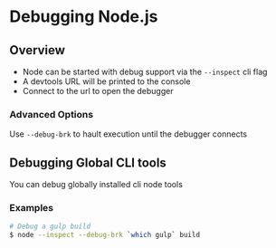 # Debugging Node.js

## Overview

* Node can be started with debug support via the `--inspect` cli flag
* A devtools URL will be printed to the console
* Connect to the url to open the debugger

### Advanced Options

Use `--debug-brk` to hault execution until the debugger connects

## Debugging Global CLI tools

You can debug globally installed cli node tools 

### Examples

```bash
# Debug a gulp build
$ node --inspect --debug-brk `which gulp` build 
```
